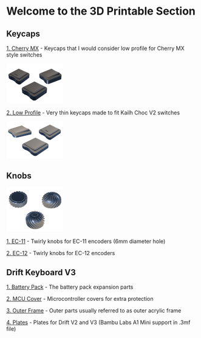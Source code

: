 # Welcome to the 3D Printable Section  

## Keycaps  

[1. Cherry MX](/keycaps/mx/) - Keycaps that I would consider low profile for Cherry MX style switches  
	
<img src="images/Otaru_Keycaps_Cherry.png" width="150">  
<br/>  
  
[2. Low Profile](/keycaps/lp/) - Very thin keycaps made to fit Kailh Choc V2 switches  
	
<img src="images/Otaru_Keycaps_LP.png" width="150">  
<br/>  

## Knobs  

<img src="images/EC12-Knobs.png" width="150">  
<br/>  

[1. EC-11](/knobs/EC11/) - Twirly knobs for EC-11 encoders (6mm diameter hole)  
	
[2. EC-12](/knobs/EC12/) - Twirly knobs for EC-12 encoders  


## Drift Keyboard V3  

[1. Battery Pack](/v3/battery-pack/) - The battery pack expansion parts  
	
[2. MCU Cover](/v3/mcu/) - Microcontroller covers for extra protection  
	
[3. Outer Frame](/v3/outer-frame/) - Outer parts usually referred to as outer acrylic frame  
	
[4. Plates](/v3/plates/) - Plates for Drift V2 and V3 (Bambu Labs A1 Mini support in .3mf file)  